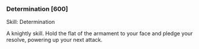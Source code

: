 ### Determination [600]

Skill: Determination

A knightly skill. Hold the flat of the armament to your face and pledge your resolve, powering up your next attack.